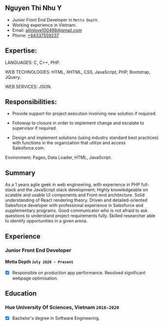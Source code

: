 ## Nguyen Thi Nhu Y

* Junior Front End Developer in `Metta Depth`.
* Working experience in Vietnam.
* Email: [allinlove100498@gmail.com](allinlove100498)
* Phone: [+84337559237](+84337559237)

## Expertise:

LANGUAGES: C, C++, PHP.

WEB TECHNOLOGIES: HTML, XHTML, CSS, JavaScript, PHP,  Bootstrap, JQuery.

WEB SERVICES: JSON.

## Responsibilities:
- Provide support for project execution involving new solution if required.

- Followup to closure in order to implement change and escalate to supervisor if required.

- Design and implement solutions (using industry standard best practices) with functions in the organization that utilize and access Salesforce.com.


Environment: Pages, Data Loader, HTML, JavaScript.

## Summary

As a 1 years agile geek in web engineering, with experience in PHP full-stack and the JavaScript stack development;
Highly knowledgeable on scalable and usable UI components and Front-end architecture. Solid understanding of React rendering theory. Driven and detailed-oriented Salesforce developer with professional experience in Salesforce and supplementary programs. Good communicator who is not afraid to ask questions to understand project requirements fully. Skilled researcher able to identify opportunities in a given arena.

## Experience

### Junior Front End Developer
#### Metta Depth `July 2020 - Present`
- [x] Responsible on production app performance. Resolved significant webpage optimisation.


## Education

### Hue University Of Sciences, Vietnam `2016-2020`
- [x] Bachelor's degree in Software Engineering.
